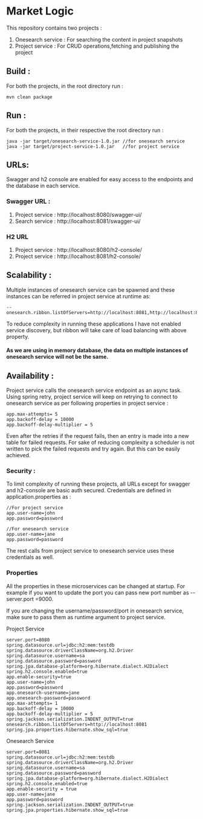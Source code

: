 # Market Logic
This repository contains two projects :
1. Onesearch service : For searching the content in project snapshots
2. Project service : For CRUD operations,fetching and publishing the project

## Build : 
For both the projects, in the root directory run :
```
mvn clean package
```

## Run :
For both the projects, in their respective the root directory run :
```
java -jar target/onesearch-service-1.0.jar //for onesearch service
java -jar target/project-service-1.0.jar   //for project service
```
## URLs:
Swagger and h2 console are enabled for easy access to the endpoints and the database in each service.
### Swagger URL :
1. Project service : http://localhost:8080/swagger-ui/
2. Search service : http://localhost:8081/swagger-ui/

### H2 URL
1. Project service : http://localhost:8080/h2-console/
2. Project service : http://localhost:8081/h2-console/

## Scalability :
Multiple instances of onesearch service can be spawned and these instances can be referred in project service at runtime as:
```
--onesearch.ribbon.listOfServers=http://localhost:8081,http://localhost:8082
```
To reduce complexity in running these applications I have not enabled service discovery, but ribbon will take care of load balancing with above property.
#### As we are using in memory database, the data on multiple instances of onesearch service will not be the same.

## Availability : 
Project service calls the onesearch service endpoint as an async task. Using spring retry, project service will keep on retrying to connect to onesearch service as per following properties in project service :
```
app.max-attempts= 5
app.backoff-delay = 10000
app.backoff-delay-multiplier = 5
```
Even after the retries if the request fails, then an entry is made into a new table for failed requests. For sake of reducing complexity a scheduler is not written to pick the failed requests and try again. But this can be easily achieved.

### Security : 
To limit complexity of running these projects, all URLs except for swagger and h2-console are basic auth secured. Credentials are defined in application.properties as : 
```
//For project service
app.user-name=john
app.password=password

//For onesearch service
app.user-name=jane
app.password=password
```
The rest calls from project service to onesearch service uses these credentials as well.

### Properties
All the properties in these microservices can be changed at startup. For example if you want to update the port you can pass new port number as --server.port =9000.

If you are changing the username/password/port in onesearch service, make sure to pass them as runtime argument to project service.

Project Service
```
server.port=8080
spring.datasource.url=jdbc:h2:mem:testdb
spring.datasource.driverClassName=org.h2.Driver
spring.datasource.username=sa
spring.datasource.password=password
spring.jpa.database-platform=org.hibernate.dialect.H2Dialect
spring.h2.console.enabled=true
app.enable-security=true
app.user-name=john
app.password=password
app.onesearch-username=jane
app.onesearch-password=password
app.max-attempts= 1
app.backoff-delay = 10000
app.backoff-delay-multiplier = 5
spring.jackson.serialization.INDENT_OUTPUT=true
onesearch.ribbon.listOfServers=http://localhost:8081
spring.jpa.properties.hibernate.show_sql=true
```
Onesearch Service
```
server.port=8081
spring.datasource.url=jdbc:h2:mem:testdb
spring.datasource.driverClassName=org.h2.Driver
spring.datasource.username=sa
spring.datasource.password=password
spring.jpa.database-platform=org.hibernate.dialect.H2Dialect
spring.h2.console.enabled=true
app.enable-security = true
app.user-name=jane
app.password=password
spring.jackson.serialization.INDENT_OUTPUT=true
spring.jpa.properties.hibernate.show_sql=true
```